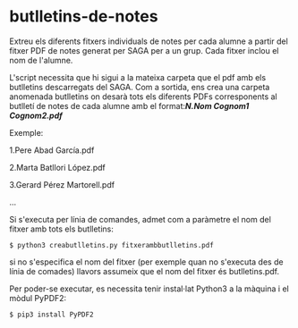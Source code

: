 # butlletins-de-notes
Extreu els diferents fitxers individuals de notes per cada alumne a partir del fitxer PDF de notes generat per SAGA per a un grup.
Cada fitxer inclou el nom de l'alumne.

L'script necessita que hi sigui a la mateixa carpeta que el pdf amb els butlletins descarregats del SAGA. Com a sortida, ens crea una carpeta anomenada butlletins on desarà tots els diferents PDFs corresponents al butlletí de notes de cada alumne amb el format:***N.Nom Cognom1 Cognom2.pdf***

Exemple:

1.Pere Abad García.pdf

2.Marta Batllori López.pdf

3.Gerard Pérez Martorell.pdf

...

 

Si s'executa per línia de comandes, admet com a paràmetre el nom del fitxer amb tots els butlletins:

    $ python3 creabutlletins.py fitxerambbutlletins.pdf

si no s'especifica el nom del fitxer (per exemple quan no s'executa des de línia de comades) llavors assumeix que el nom del fitxer és butlletins.pdf.

Per poder-se executar, es necessita tenir instal·lat Python3 a la màquina i el mòdul PyPDF2:

    $ pip3 install PyPDF2
